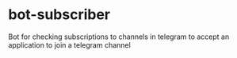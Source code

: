 # bot-subscriber
Bot for checking subscriptions to channels in telegram to accept an application to join a telegram channel
